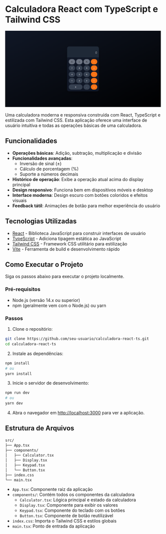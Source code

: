 # Calculadora React com TypeScript e Tailwind CSS

![Calculadora Moderna](./public/calc.png)

Uma calculadora moderna e responsiva construída com React, TypeScript e estilizada com Tailwind CSS. Esta aplicação oferece uma interface de usuário intuitiva e todas as operações básicas de uma calculadora.

## Funcionalidades

- **Operações básicas**: Adição, subtração, multiplicação e divisão
- **Funcionalidades avançadas**:
  - Inversão de sinal (±)
  - Cálculo de porcentagem (%)
  - Suporte a números decimais
- **Histórico de operação**: Exibe a operação atual acima do display principal
- **Design responsivo**: Funciona bem em dispositivos móveis e desktop
- **Interface moderna**: Design escuro com botões coloridos e efeitos visuais
- **Feedback tátil**: Animações de botão para melhor experiência do usuário

## Tecnologias Utilizadas

- [React](https://reactjs.org/) - Biblioteca JavaScript para construir interfaces de usuário
- [TypeScript](https://www.typescriptlang.org/) - Adiciona tipagem estática ao JavaScript
- [Tailwind CSS](https://tailwindcss.com/) - Framework CSS utilitário para estilização
- [Vite](https://vitejs.dev/) - Ferramenta de build e desenvolvimento rápido

## Como Executar o Projeto

Siga os passos abaixo para executar o projeto localmente.

### Pré-requisitos

- Node.js (versão 14.x ou superior)
- npm (geralmente vem com o Node.js) ou yarn

### Passos

1. Clone o repositório:

```bash
git clone https://github.com/seu-usuario/calculadora-react-ts.git
cd calculadora-react-ts
```

2. Instale as dependências:

```bash
npm install
# ou
yarn install
```

3. Inicie o servidor de desenvolvimento:

```bash
npm run dev
# ou
yarn dev
```

4. Abra o navegador em [http://localhost:3000](http://localhost:3000) para ver a aplicação.

## Estrutura de Arquivos

```
src/
├── App.tsx
├── components/
│   ├── Calculator.tsx
│   ├── Display.tsx
│   ├── Keypad.tsx
│   └── Button.tsx
├── index.css
└── main.tsx
```

- `App.tsx`: Componente raiz da aplicação
- `components/`: Contém todos os componentes da calculadora
  - `Calculator.tsx`: Lógica principal e estado da calculadora
  - `Display.tsx`: Componente para exibir os valores
  - `Keypad.tsx`: Componente do teclado com os botões
  - `Button.tsx`: Componente de botão reutilizável
- `index.css`: Importa o Tailwind CSS e estilos globais
- `main.tsx`: Ponto de entrada da aplicação
